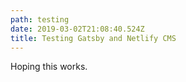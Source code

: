 ```yaml
---
path: testing
date: 2019-03-02T21:08:40.524Z
title: Testing Gatsby and Netlify CMS
---
```

Hoping this works.
